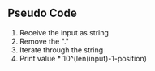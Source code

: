 
## Pseudo Code

1. Receive the input as string
2. Remove the "." 
3. Iterate through the string
4. Print value * 10^(len(input)-1-position)
